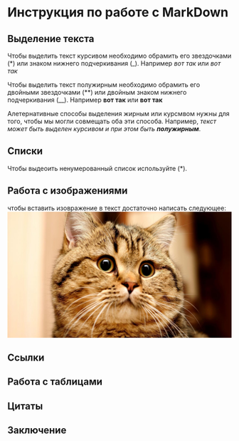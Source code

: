 # Инструкция по работе с MarkDown

## Выделение текста

Чтобы выделить текст курсивом необходимо обрамить его звездочками (*) или знаком нижнего подчеркивания (_). Например *вот так* или _вот так_

Чтобы выделить текст полужирным необходимо обрамить его двойными звездочками (**) или двойным знаком нижнего подчеркивания (__). Например **вот так** или __вот так__

Алетернативные способы выделения жирным или курсмвом нужны для того, чтобы мы могли совмещать оба эти способа. Например, _текст может быть выделен курсивом и при этом быть **полужирным**_.

## Списки
Чтобы выдеоить ненумерованный список используйте (*).

## Работа с изображениями

чтобы вставить изовражение в текст достаточно написать следующее:
![Привет, это Котя!](котя.jpeg)

## Ссылки

## Работа с таблицами

## Цитаты

## Заключение